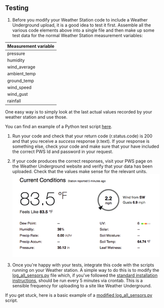 ## Testing

1. Before you modify your Weather Station code to include a Weather Underground upload, it is a good idea to test it first. Assemble all the various code elements above into a single file and then make up some test data for the normal Weather Station measurement variables:

|Measurement variable|
|--------------------|
| pressure |
| humidity |
| wind_average |
| ambient_temp |
| ground_temp |
| wind_speed |
| wind_gust |
| rainfall |

One easy way is to simply look at the last actual values recorded by your weather station and use those.

You can find an example of a Python test script [here](WU_test_upload.py).

1. Run your code and check that your return code (r.status.code) is 200 and that you receive a *success* response (r.text). If your response is something else, check your code and make sure that your have included the correct PWS Id and password in your request.

1. If your code produces the correct responses, visit your PWS page on the Weather Underground website and verify that your data has been uploaded. Check that the values make sense for the relevant units.
![](images/image3.png)

1. Once you're happy with your tests, integrate this code with the scripts running on your Weather station. A simple way to do this is to modify the [log_all_sensors.py](https://github.com/raspberrypi/weather-station/blob/master/log_all_sensors.py) file which, if you've followed the [standard installation instructions](https://www.raspberrypi.org/learning/weather-station-guide/), should be run every 5 minutes via crontab. This is a sensible frequency for uploading to a site like Weather Underground.

If you get stuck, here is a basic example of a [modified log_all_sensors.py](log_all_sensorsWU.py) script.
